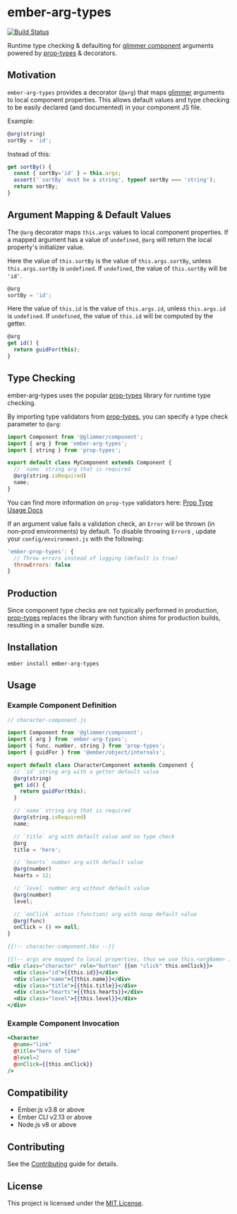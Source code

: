 # ember-arg-types

[![Build Status](https://travis-ci.org/jkusa/ember-arg-types.svg?branch=master)](https://travis-ci.org/jkusa/ember-arg-types)

Runtime type checking & defaulting for [glimmer component](http://api.emberjs.com/ember/release/modules/@glimmer%2Fcomponent) arguments powered by [prop-types](https://github.com/facebook/prop-types) & decorators.

## Motivation

`ember-arg-types` provides a decorator (`@arg`) that maps [glimmer](http://api.emberjs.com/ember/release/modules/@glimmer%2Fcomponent) arguments to local component properties. This allows default values and type checking to be easily declared (and documented) in your component JS file.

Example:

```js
@arg(string)
sortBy = 'id';
```

Instead of this:

```js
get sortBy() {
  const { sortBy='id' } = this.args;
  assert('`sortBy` must be a string', typeof sortBy === 'string');
  return sortBy;
}
```

## Argument Mapping & Default Values

The `@arg` decorator maps `this.args` values to local component properties. If a mapped argument has a value of `undefined`, `@arg` will return the local property's initializer value.

Here the value of `this.sortBy` is the value of `this.args.sortBy`, unless `this.args.sortBy` is `undefined`. If `undefined`, the value of `this.sortBy` will be `'id'`.

```js
@arg
sortBy = 'id';
```

Here the value of `this.id` is the value of `this.args.id`, unless `this.args.id` is `undefined`. If `undefined`, the value of `this.id` will be computed by the getter.

```js
@arg
get id() {
  return guidFor(this);
}
```

## Type Checking

ember-arg-types uses the popular [prop-types](https://github.com/facebook/prop-types) library for runtime type checking.

By importing type validators from [prop-types](https://github.com/facebook/prop-types), you can specify a type check parameter to `@arg`:

```js
import Component from '@glimmer/component';
import { arg } from 'ember-arg-types';
import { string } from 'prop-types';

export default class MyComponent extends Component {
  // `name` string arg that is required
  @arg(string.isRequired)
  name;
}
```

You can find more information on `prop-type` validators here: [Prop Type Usage Docs](https://github.com/facebook/prop-types#usage)

If an argument value fails a validation check, an `Error` will be thrown (in non-prod environments) by default. To disable throwing `Error`s , update your `config/environment.js` with the following:

```js
'ember-prop-types': {
  // Throw errors instead of logging (default is true)
  throwErrors: false
}
```

## Production

Since component type checks are not typically performed in production, [prop-types](https://github.com/facebook/prop-types) replaces the library with function shims for production builds, resulting in a smaller bundle size.

## Installation

```
ember install ember-arg-types
```

## Usage

### Example Component Definition

```js
// character-component.js

import Component from '@glimmer/component';
import { arg } from 'ember-arg-types';
import { func, number, string } from 'prop-types';
import { guidFor } from '@ember/object/internals';

export default class CharacterComponent extends Component {
  // `id` string arg with a getter default value
  @arg(string)
  get id() {
    return guidFor(this);
  }

  // `name` string arg that is required
  @arg(string.isRequired)
  name;

  // `title` arg with default value and no type check
  @arg
  title = 'hero';

  // `hearts` number arg with default value
  @arg(number)
  hearts = 12;

  // `level` number arg without default value
  @arg(number)
  level;

  // `onClick` action (function) arg with noop default value
  @arg(func)
  onClick = () => null;
}
```

```hbs
{{!-- character-component.hbs --}}

{{!-- args are mapped to local properties, thus we use this.<argName> instead of @<argName> --}}
<div class="character" role="button" {{on "click" this.onClick}}>
  <div class="id">{{this.id}}</div>
  <div class="name">{{this.name}}</div>
  <div class="title">{{this.title}}</div>
  <div class="hearts">{{this.hearts}}</div>
  <div class="level">{{this.level}}</div>
</div>
```

### Example Component Invocation

```hbs
<Character
  @name="link"
  @title="hero of time"
  @level=2
  @onClick={{this.onClick}}
/>
```

## Compatibility

- Ember.js v3.8 or above
- Ember CLI v2.13 or above
- Node.js v8 or above

## Contributing

See the [Contributing](CONTRIBUTING.md) guide for details.

## License

This project is licensed under the [MIT License](LICENSE.md).
